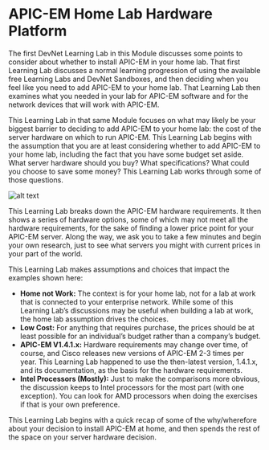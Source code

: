 # APIC-EM Home Lab Hardware Platform

The first DevNet Learning Lab in this Module discusses some points to consider about whether to install APIC-EM in your home lab. That first Learning Lab discusses a normal learning progression of using the available free Learning Labs and DevNet Sandboxes, and then deciding when you feel like you need to add APIC-EM to your home lab. That Learning Lab then examines what you needed in your lab for APIC-EM software and for the network devices that will work with APIC-EM.

This Learning Lab in that same Module focuses on what may likely be your biggest barrier to deciding to add APIC-EM to your home lab: the cost of the server hardware on which to run APIC-EM. This Learning Lab begins with the assumption that you are at least considering whether to add APIC-EM to your home lab, including the fact that you have some budget set aside. What server hardware should you buy? What specifications? What could you choose to save some money? This Learning Lab works through some of those questions.

![alt text](/posts/files/home-lab-network/assets/images/apic-21.png )

This Learning Lab breaks down the APIC-EM hardware requirements. It then shows a series of hardware options, some of which may not meet all the hardware requirements, for the sake of finding a lower price point for your APIC-EM server. Along the way, we ask you to take a few minutes and begin your own research, just to see what servers you might with current prices in your part of the world.

This Learning Lab makes assumptions and choices that impact the examples shown here:

- **Home not Work:** The context is for your home lab, not for a lab at work that is connected to your enterprise network. While some of this Learning Lab’s discussions may be useful when building a lab at work, the home lab assumption drives the choices.
- **Low Cost:** For anything that requires purchase, the prices should be at least possible for an individual’s budget rather than a company’s budget.
- **APIC-EM V1.4.1.x:** Hardware requirements may change over time, of course, and Cisco releases new versions of APIC-EM 2-3 times per year. This Learning Lab happened to use the then-latest version, 1.4.1.x, and its documentation, as the basis for the hardware requirements.
- **Intel Processors (Mostly):** Just to make the comparisons more obvious, the discussion keeps to Intel processors for the most part (with one exception). You can look for AMD processors when doing the exercises if that is your own preference.


This Learning Lab begins with a quick recap of some of the why/wherefore about your decision to install APIC-EM at home, and then spends the rest of the space on your server hardware decision.
